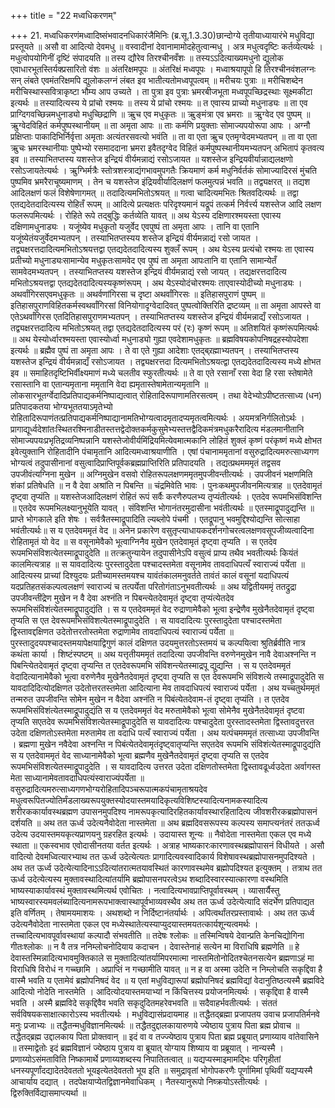 +++
title = "22 मध्वधिकरणम्"

+++
21. मध्वधिकरणंमध्वादिष्संभवादनधिकारंजैमिनिः (ब्र.सू.1.3.30)छान्दोग्ये तृतीयाध्यायारंभे मधुविद्या प्रस्तूयते ॥ असौ वा आदित्यो देवमधु ॥ वस्वादीनां देवानामामोदहेतुत्वान्मधु । अत्र मधुत्वदृष्टिः कर्तव्येत्यर्थः । मधुत्वोपयोगिनीं दृष्टिं संपादयति ॥ तस्य द्यौरेव तिरश्चीनवँशः ॥ तस्यऽऽदित्याख्यमधुनो द्युलोक एवाधारभूतस्तिर्यक्प्रसारितो वंशः ॥ अंतरिक्षमपूपः ॥ अंतरिक्षं मध्वपूपः । मध्वाश्रयापूपो हि तिरश्चीनवंशलग्नः सन् लंबते एवमंतरिक्षमपि द्युलोकलग्नं लंबत इव भातीत्यतोमध्वपूपत्वम् ॥ मरीचयः पुत्राः ॥ मरीचिशब्देन मरीचिस्थास्सवित्राकृष्टा भौम्य आप उच्यते । ता पुत्रा इव पुत्राः भ्रमरबीजभूता मध्वपूपच्छिद्रस्थाः सूक्ष्मकीटा इत्यर्थः ॥ तस्यादित्यस्य ये प्रांचो रश्मयः ॥ तस्य ये प्रांचो रश्मयः ॥ त एवास्य प्राच्यो मधुनाड्यः ॥ ता एव प्राग्दिगवच्छिन्नमधुनाड्यो मधुच्छिद्राणि ॥ ऋुच एव मधुकृतः ॥ ऋुङ्मंत्रा एव भ्रमराः ॥ ऋुग्वेद एव पुष्पम् ॥ ऋुग्वेदविहितं कर्मपुष्पस्थानीयम् ॥ ता अमृता आपः ॥ ताः कर्मणि प्रयुक्ताः सोमाज्यपयोरूपा आपः । अग्नौ प्रक्षिप्ताः पाकादिभिर्निर्वृत्ता अमृताः अत्यंतरसवत्यो भवंति ॥ ता वा एता ऋुच एतमृग्वेदमभ्यतपन् ॥ ता वा एता ऋुचः भ्रमरस्थानीयाः पुष्पेभ्यो रसमाददाना भ्रमरा इवैतदृग्वेद विहितं कर्मपुष्पस्थानीयमभ्यतपन् अभितापं कृतवत्य इव ॥ तस्याभितप्तस्य यशस्तेज इन्द्रियं वीर्यमन्नाद्यं रसोऽजायत ॥ यशस्तेज इन्द्रियवीर्यान्नाद्यलक्षणो रसोऽजायतेत्यर्थः । ऋुग्भिर्मत्रैः स्तोत्रशस्त्राद्यंगभावमुपगतैः क्रियमाणं कर्म मधुनिर्वर्तकं सोमाज्यादिरसं मुंचति पुष्पमिव भ्रमरैराचूष्यमाणम् । तेन च यशस्तेज इंद्रियवीर्यादिलक्षणं फलमुत्पन्नं भवति ॥ तद्व्यक्षरत् ॥ तद्यश आदिलक्षणं फलं विशेषेणागमत् ॥ तदादित्यमभितोऽश्रयत् ॥ गत्वा चादित्यमभितः श्रितवदित्यर्थः ॥ तद्वा एतद्यदेतदादित्यस्य रोहितँ रूपम् ॥ आदित्ये प्रत्यक्षतः परिदृश्यमानं यद्रूपं तत्कर्म निर्वर्त्त्य यशस्तेज आदि लक्षण फलरूपमित्यर्थः । रोहिते रूपे तद्बुद्धिः कर्तव्येति यावत् ॥ अथ येऽस्य दक्षिणारश्मयस्ता एवास्य दक्षिणामधुनाड्यः । यजूंष्येव मधुकृतो यजुर्वेद एवपुष्पं ता अमृता आपः । तानि वा एतानि यजूंष्येतंयजुर्वेदमभ्यतपन् । तस्याभितप्तस्यय शस्तेज इन्द्रियं वीर्यमन्नाद्यं रसो जायत । तद्व्यक्षरत्तदादित्यमभितोऽश्रयत्तद्वा एतद्यदेतदादित्यस्य शुक्लँ रूपम् । अथ येऽस्य प्रत्यंचो रश्मयः ता एवास्य प्रतीच्यो मधुनाड्यःसामान्येव मधुकृतःसामवेद एव पुष्पं ता अमृता आपःतानि वा एतानि सामान्येतँ सामवेदमभ्यतपन् । तस्याभितप्तस्य यशस्तेज इन्द्रियं वीर्यमन्नाद्यं रसो जायत् । तद्यक्षरत्तदादित्य मभितोऽश्रयत्तद्वा एतद्यदेतदादित्यस्यकृष्णंरूपम् । अथ येऽस्योदंचोरश्मयः ताएवास्योदीच्यो मधुनाड्यः । अथर्वांगिरसएवमधुकृतः ॥ अथर्वणांगिरसा च दृष्टा अथर्वांगिरसः ॥ इतिहासपुराणं पुष्पम् ॥ इतिहासपुराणविहितकर्मस्वथर्वांगिरसां विनियोगादृग्वेदादिवत् पुष्पत्वोक्तिरिति द्रष्टव्यम् ॥ ता अमृता आपस्ते वा एतेऽथर्वांगिरस एतदितिहासपुराणमभ्यतपन् । तस्याभितप्तस्य यशस्तेज इन्द्रियं वीर्यमन्नाद्यँ रसोऽजायत । तद्व्यक्षरत्तदादित्य मभितोऽश्रयत् तद्वा एतद्यदेतदादित्यस्य परं (रः) कृष्णं रूपम् ॥ अतिशयितं कृष्णंरूपमित्यर्थः ॥ अथ येस्योर्ध्वारश्मयस्ता एवास्योर्ध्वा मधुनाड्यो गुह्या एवदेशामधुकृतः ॥ ब्रह्मविषयकोपनिषद्रहस्योपदेशा इत्यर्थः ॥ ब्रह्मैव पुष्पं ता अमृता आपः । ते वा एते गुह्या आदेशाः एतद्ब्र्रह्माभ्यतपन् । तस्याभितप्तस्य यशस्तेज इन्द्रियं वीर्यमन्नाद्यँ रसोऽजायत । तद्व्यक्षरत्तदा दित्यमभितोऽश्रयत्द्वा एतद्यदेतदादित्यस्य मध्ये क्षोभत इव ॥ समाहितदृष्टिभिर्वीक्ष्यमाणं मध्ये चलतीव स्फुरतीत्यर्थः ॥ ते वा एते रसानाँ रसा वेदा हि रसा स्तेषामेते रसास्तानि वा एतान्यमृताना ममृतानि वेदा ह्यमृतास्तेषामेतान्यमृतानि ॥ लोकसारभूतर्ग्वेदादिप्रतिपाद्यकर्मनिष्पाद्यत्वात् रोहितादिरूपाणामतिरसत्वम् । तथा वेदेभ्योऽपीष्टतत्साध्य (धन) प्रतिपादकतया भोग्यभूततयाऽमृतेभ्यो रोहितादिरूपाणंतत्प्रतिपाद्यकर्मनिष्पाद्यानामतिभोग्यत्वादमृतादप्यमृतत्वमित्यर्थः । अयमत्रनिर्गलितोऽर्थः । प्रागाद्यूर्ध्वदेशांतःस्थितरश्मिनाडीतस्तत्तद्वेदोक्तकर्मकुसुमेभ्यस्तत्तद्वैदिकमंत्रमधुकरैरादित्य मंडलमानीतानि सोमाज्यपयःप्रभृतिद्रव्यनिष्पन्नानि यशस्तेजोवीर्यमिंद्रियमित्येवमात्मकानि लोहितं शुक्लं कृष्णं परंकृष्णं मध्ये क्षोभत इवेत्युक्तानि रोहितादीनि पंचामृतानि आदित्यमध्वाश्रयाणीति । एषां पंचानाममृतानां वसुरुद्रादित्यमरुत्साध्यगण भोग्यत्वं तदुपासीनानां वसुत्वादिप्राप्तिपूर्वकब्रह्मप्राप्तिरिति प्रतिपादयति । तद्यत्प्रथमममृतं तद्वसव उपजीवंत्यग्निना मुखेन ॥ अग्निमुखेन वसवो रोहितरूपलक्षणममृतमुपजीवन्तीत्यर्थः । उपजीवनं भक्षणमिति शंकां प्रतिषेधति ॥ न वै देवा अश्रांति न पिबन्ति ॥ चंद्रमिवेति भावः । पुनःकथमुपजीवनमित्यत्राह ॥ एतदेवामृतं दृष्ट्वा तृप्यंति ॥ यशस्तेजआदिलक्षणं रोहितं रूपं सर्वैः करणैरुपलभ्य तृप्यंतीत्यर्थः । एतदेव रूपमभिसंविशन्ति ॥ एतदेव रूपमभिलक्ष्यानुभूयेति यावत् । संविशन्ति भोगानंतरमुदासीना भवंतीत्यर्थः ॥ एतस्माद्रूपादुद्यन्ति ॥ प्राप्ते भोगकाले इति शेषः । सर्वत्रैतस्माद्रूपादिति ल्यब्लोपे पंचमी । एतद्रूपानु भवमुद्दिश्योद्यन्ति सोत्साहा भवंतीत्यर्थः॥ स य एतदेवममृतं वेद ॥ अनेन प्रकारेण वसुतृप्त्याधायकदर्शनगोचरत्वलक्षणवसूपजीव्यत्वादिना रोहितामृतं यो वेद ॥ स वसूनामेवैको भूत्वाग्निनैव मुखेन एतदेवामृतं दृष्ट्वा तृप्यति । स एतदेव रूपमभिसंविशत्येतस्माद्रूपादुदेति ॥ तत्क्रतुन्यायेन तदुपासीनेऽपि वसुत्वं प्राप्य तथैव भवतीत्यर्थः कियंतं कालमित्यत्राह ॥ स यावदादित्यः पुरस्तादुदेता पश्चादस्तमेता वसूनामेव तावदाधिपत्यँ स्वाराज्यं पर्येता ॥ आदित्यस्य प्राच्यां दिश्युदयः प्रतीच्यामस्तमयश्च यावंतंकालमनुवर्तते तावंतं कालं वसूनां यदाधिपत्यं यदप्रतिहतसंकल्पत्वलक्षणं स्वाराज्यं च तत्पर्येता परितोगंताऽनुभवतीत्यर्थः ॥ अथ यद्वितीयममृं ततद्रुद्रा उपजीवन्तींद्रेण मुखेन न वै देवा अश्नंति न पिबन्त्येतदेवामृतं दृष्ट्वा तृप्यंत्येतदेव रूपमभिसंविशंत्येतस्माद्रूपादुद्यंति । स य एतदेवममृतं वेद रुद्राणामेवैको भूत्वा इन्द्रेणैव मुखेनैतदेवामृतं दृष्ट्वा तृप्यति स एत देवरूपमभिसंविशत्येतस्माद्रूपादुदेति । स यावदादित्यः पुरस्तादुदेता पश्चादस्तमेता द्विस्तावद्दक्षिणत उदेतोत्तरतोस्तमेता रुद्राणामेव तावदाधिपत्यं स्वाराज्यं पर्येता ॥ पुरस्तादुदयपश्चादस्तमयापेक्षयाद्विगुणं कालं दक्षिणत उदयमुत्तरतोऽस्तमयं च कल्पयित्वा श्रुतिर्ब्रवीति नात्र कथंता कार्या । शिष्टंस्पष्टम् ॥ अथ यत्तृतीयममृतं तदादित्या उपजीवन्ति वरुणेनमुखेन नावै देवाअश्नन्ति न पिबन्त्येितदेवामृतं दृष्ट्वा तृप्यन्ति त एतदेवरूपमभि संविशन्त्येतस्माद्रपू द्युद्यन्ति । स य एतदेवममृतं वेदादित्यानामेवैको भूत्वा वरुणेनैव मुखेनैतदेवामृतं दृष्ट्वा तृप्यति स एत देवरूपमभि संविशत्ये तस्माद्रूपादुदेति स यावदादिदित्योदक्षिणत उदेतोत्तरतस्तमेता आदित्याना मेव तावदाधिपत्यं स्वाराज्यं पर्येता । अथ यच्चतुर्थममृतं तन्मरुत उपजीवन्ति सोमेन मुखेन न वैदेवा अश्नंति न पिबंत्येतदेवाम-तं दृष्ट्वा तृप्यंति । त एतदेव रूपमभिसंविशंत्येतस्माद्रूपादुद्यंति स य एतदेवममृतं वेद मरुतामेवैको भूत्वा सोमेनैव मुखेनैतदेवामृतं दृष्टवा तृप्यति सएतदेव रूपमभिसंविशत्येतस्माद्रूपादुदेति स यावदादित्यः पश्चादुदेता पुरस्तादस्तमेता द्विस्तावदुत्तरत उदेता दक्षिणतोऽस्तमेता मरुतामेव ता वदाधि पत्यँ स्वाराज्यं पर्येता । अथ यत्पंचमममृतं तत्साध्या उपजीवन्ति । ब्रह्मणा मुखेन नवैदेवा अश्नन्ति न पिबंत्येतदेवामृतंदृष्ट्वातृप्यन्ति सएतदेव रूपमभि संविशंत्येतस्माद्रूपादुद्यंति स य एतदेवाममृतं वेद साध्यानामेवैको भूत्वा ब्रह्मणैव मुखेनैतदेवामृतं दृष्ट्वा तृप्यति स एतदेव रूपमभिसंविशत्येतस्माद्रूपादुदेति । स यावदादित्य उत्तरत उदेता दक्षिणतोस्तमेता द्विस्तावढूर्ध्वउदेता अर्वागस्त मेता साध्यानामेवतावदाधिपत्यंस्वाराज्यंपर्येता ॥ वसुरुद्रादित्यमरुत्साध्यगणभोग्यरोहितादिपञ्चरूपात्मकपंचामृताश्रयदेव मधुत्वरूपितज्योतिर्मंडलाख्यरूपयुक्तस्योदयास्तमयादिकृत्यविशिष्टस्यादित्यनामकस्यादित्य शरीरककार्यावस्थब्रह्मण उपासनमुपदिश्य नामरूपकृत्यादिरहितकार्यावस्थारहितादित्य जीवशरीरकब्रह्मोपासनं दर्शयति ॥ अथ तत ऊर्ध्व उदेत्यनैवोदेता नास्तमेता ॥ अथ ब्रह्मदिवसरूपस्य कल्पस्य समाप्त्यनंतरं ततऊर्ध्व उदेत्य उदयास्तमयकृत्यप्राणयनु ग्रहरहित इत्यर्थः । उदायास्त शून्यः ॥ नैवोदेता नास्तमेता एकल एव मध्ये स्थाता ॥ एकस्वभाव एवोदासीनतया वर्तत इत्यर्थः । अत्राह भाष्यकारःकारणावस्थब्रह्मोपासनं विधीयते । असौ वादित्यो देवमध्वित्यारभ्याथ तत ऊर्ध्व उदेत्येत्यतः प्रागादित्यवस्वादिकार्य विशेषावस्थब्रह्मोपासनमुपदिश्यते । अथ तत ऊर्ध्व उदेत्येत्यादिनाऽऽदित्यांतरात्मतयावस्थितं कारणावस्थमेव ब्रह्मोपदिश्यत इत्युक्तम् । तत्राथ तत ऊर्ध्व उदेत्येत्यस्य मुक्तावस्थादित्यांतर्यामि ब्रह्मोपासनपरत्वेऽथ शब्दादिस्वारस्यात्कारणा वस्थमिति भाष्यस्याकार्यावस्थं मुक्तावस्थमित्यर्थ एवोचितः । नत्वादित्यभावप्राप्तिपूर्वावस्थम् । व्यासार्यैस्तु भाष्यस्वारस्यमवलंब्यादित्यनामरूपभाक्त्वास्थापूर्वभाव्यवस्थैव अथ तत ऊर्ध्व उदेत्येत्यादि संदर्भेण प्रतिपाद्यत इति वर्णितम् । तेषामयमाशयः । अथशब्दो न निर्दिष्टानंतर्यार्थः । अपित्वर्थांतरप्रस्तावार्थः । अथ तत ऊर्ध्व उदेत्यनैवोदेता नास्तमेता एकल एव मध्येस्थातेत्यस्याप्युदयास्तमयतत्कार्यशून्यत्वमर्थः । तच्चादित्यभावपूर्वावस्थायां कल्पादौ संभवतीति ॥ तदेषः श्लोकः ॥ तस्मिन्विषये देवान्प्रति केनचिद्योगिना गीतःश्लोकः ॥ न वै तत्र ननिम्लोचनोदियाय कदाचन । देवास्तेनाहं सत्येन मा विराधिषि ब्रह्मणेति ॥ हे देवास्तस्मिन्नादित्यभावमुक्तिकाले स मुक्तादित्यांतर्यामिपरमात्मा नास्तमितोनोदितश्चेतनसत्येन ब्रह्मणाऽहं मा विराधिषि विरोधं न गच्च्छामि । अप्राप्तिं न गच्छामीति यावत् ॥ न ह वा अस्मा उदेति न निम्लोचति सकृद्दिवा है वास्मै भवति य एतामेवं ब्रह्मोपनिषदं वेद ॥ य एतां मधुविद्यारूपां ब्रह्मोपनिषदं ब्रह्मविद्यां वेदानुतिष्ठत्यस्मै ब्रह्मविदे आदित्यो नोदेति नास्तमेति । आदित्योदयास्तमयाभ्यां न किंचित्तस्य प्रयोजनमित्यर्थः । सकृद्दिवा है वास्मै भवति । अस्मै ब्रह्मविदे सकृद्दिवैव भवति सकृदुदितमहरेवभवति ॥ सदैवाहर्भवतीत्यर्थः । संततं सर्वविषयकसाक्षात्कारोऽस्य भवतीत्यर्थः । मधुविद्यासंप्रदायमाह ॥ तद्धैतद्ब्रह्मा प्रजापतय उवाच प्रजापतिर्मनवे मनुः प्रजाभ्यः ॥ तद्धैतन्मधुविज्ञानमित्यर्थः ॥ तद्धैतदुद्दालकायारुणये ज्येष्ठाय पुत्राय पिता ब्रह्म प्रोवाच ॥ तद्धैतद्ब्रह्म उद्दालकाय पिता प्रोक्तवान् ॥ इदं वा व तज्ज्येष्ठाय पुत्राय पिता ब्रह्म प्रब्रूयात् प्रणाय्याय वांतेवासिने ॥ तस्माद्वेतोः इदं ब्रह्मविज्ञानं ज्येष्ठाय पुत्राय वा ब्रूयात् योग्याय शिष्याय वा प्रब्रूयात् । नान्यस्मै । प्रणाय्योऽसंमताविति निष्कामार्थे प्रणाय्यशब्दस्य निपातितत्वात् ॥ यद्यप्यस्माइमामद्भिः परिगृहीतां धनस्यपूर्णांदद्यादेतदेवततो भूयइत्येतदेवततो भूय इति ॥ समुद्रावृतां भोगोपकरणैः पूर्णामिमां पृथिवीं यद्यप्यस्मै आचार्याय दद्यात् । तदपेक्षयाप्येतद्विज्ञानमेवाधिकम् । नैतस्यानुरूपो निष्क्रयोऽस्तीत्यर्थः । द्विरुक्तिर्विद्यासमाप्त्यर्था ॥